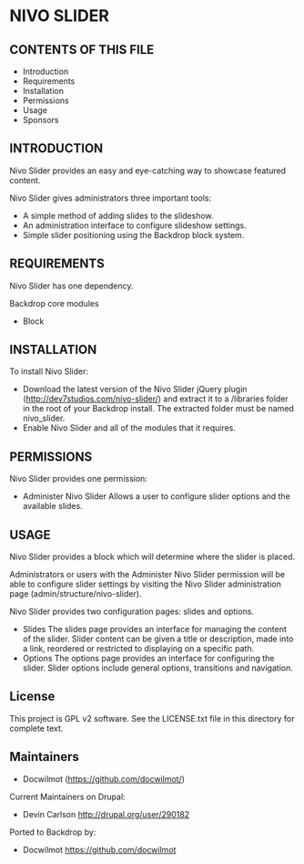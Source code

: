 NIVO SLIDER
===========

CONTENTS OF THIS FILE
---------------------

 - Introduction
 - Requirements
 - Installation
 - Permissions
 - Usage
 - Sponsors

INTRODUCTION
------------

Nivo Slider provides an easy and eye-catching way to showcase featured content.

Nivo Slider gives administrators three important tools:

 - A simple method of adding slides to the slideshow.
 - An administration interface to configure slideshow settings.
 - Simple slider positioning using the Backdrop block system.

REQUIREMENTS
------------

Nivo Slider has one dependency.

Backdrop core modules
 - Block

INSTALLATION
------------

To install Nivo Slider:

 - Download the latest version of the Nivo Slider jQuery plugin
   (http://dev7studios.com/nivo-slider/) and extract it to a 
   /libraries folder in the root of your Backdrop install. The
   extracted folder must be named nivo_slider.
 - Enable Nivo Slider and all of the modules that it requires.

PERMISSIONS
------------

Nivo Slider provides one permission:

 - Administer Nivo Slider
    Allows a user to configure slider options and the available slides.

USAGE
-----

Nivo Slider provides a block which will determine where the slider is placed.

Administrators or users with the Administer Nivo Slider permission will be able
to configure slider settings by visiting the Nivo Slider administration page 
(admin/structure/nivo-slider).

Nivo Slider provides two configuration pages: slides and options.
 - Slides
    The slides page provides an interface for managing the content of the
    slider. Slider content can be given a title or description, made into a
    link, reordered or restricted to displaying on a specific path.
 - Options
    The options page provides an interface for configuring the slider. Slider
    options include general options, transitions and navigation.

License
-------

This project is GPL v2 software. See the LICENSE.txt file in this directory for
complete text.

Maintainers
-----------

- Docwilmot (https://github.com/docwilmot/)

Current Maintainers on Drupal:

 - Devin Carlson <http://drupal.org/user/290182>
 
Ported to Backdrop by:

 - Docwilmot <https://github.com/docwilmot>
